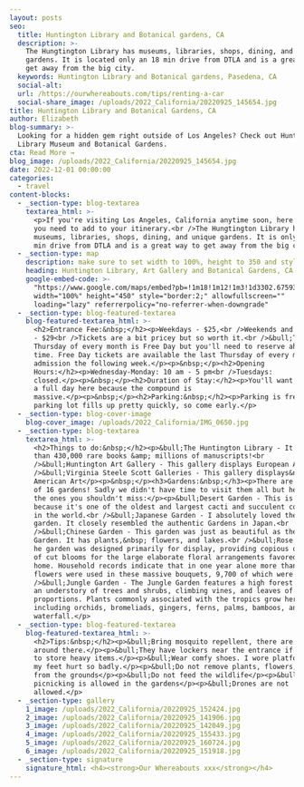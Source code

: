 ```yaml
---
layout: posts
seo:
  title: Huntington Library and Botanical gardens, CA
  description: >-
    The Hungtington Library has museums, libraries, shops, dining, and amazing
    gardens. It is located only an 18 min drive from DTLA and is a great way to
    get away from the big city.
  keywords: Huntington Library and Botanical gardens, Pasedena, CA
  social-alt:
  url: /https://ourwhereabouts.com/tips/renting-a-car
  social-share_image: /uploads/2022_California/20220925_145654.jpg
title: Huntington Library and Botanical Gardens, CA
author: Elizabeth
blog-summary: >-
  Looking for a hidden gem right outside of Los Angeles? Check out Huntington
  Library Museum and Botanical Gardens.
cta: Read More →
blog_image: /uploads/2022_California/20220925_145654.jpg
date: 2022-12-01 00:00:00
categories:
  - travel
content-blocks:
  - _section-type: blog-textarea
    textarea_html: >-
      <p>If you're visiting Los Angeles, California anytime soon, here's a place
      you need to add to your itinerary.<br />The Hungtington Library has
      museums, libraries, shops, dining, and unique gardens. It is only an 18
      min drive from DTLA and is a great way to get away from the big city.</p>
  - _section-type: map
    description: make sure to set width to 100%, height to 350 and style to border 2
    heading: Huntington Library, Art Gallery and Botanical Gardens, CA
    google-embed-code: >-
      "https://www.google.com/maps/embed?pb=!1m18!1m12!1m3!1d3302.6759350142556!2d-118.11709912457079!3d34.129045173128056!2m3!1f0!2f0!3f0!3m2!1i1024!2i768!4f13.1!3m3!1m2!1s0x80c2db4d02615c73%3A0xb328d70c295f1904!2sThe%20Huntington%20Library%2C%20Art%20Museum%2C%20and%20Botanical%20Gardens!5e0!3m2!1sen!2sil!4v1669881566476!5m2!1sen!2sil"
      width="100%" height="450" style="border:2;" allowfullscreen=""
      loading="lazy" referrerpolicy="no-referrer-when-downgrade"
  - _section-type: blog-featured-textarea
    blog-featured-textarea_html: >-
      <h2>Entrance Fee:&nbsp;</h2><p>Weekdays - $25,<br />Weekends and holidays
      - $29<br />Tickets are a bit pricey but so worth it.<br />&bull;The first
      Thursday of every month is Free Day but you'll need to reserve ahead of
      time. Free Day tickets are available the last Thursday of every month for
      admission the following week.</p><p>&nbsp;</p><h2>Opening
      Hours:</h2><p>Wednesday-Monday: 10 am - 5 pm<br />Tuesdays:
      closed.</p><p>&nbsp;</p><h2>Duration of Stay:</h2><p>You'll want to spend
      a full day here because the compound is
      massive.</p><p>&nbsp;</p><h2>Parking:&nbsp;</h2><p>Parking is free but the
      parking lot fills up pretty quickly, so come early.</p>
  - _section-type: blog-cover-image
    blog-cover_image: /uploads/2022_California/IMG_0650.jpg
  - _section-type: blog-textarea
    textarea_html: >-
      <h2>Things to do:&nbsp;</h2><p>&bull;The Huntington Library - It has more
      than 430,000 rare books &amp; millions of manuscripts!<br
      />&bull;Huntington Art Gallery - This gallery displays European Art<br
      />&bull;Virginia Steele Scott Galleries - This gallery displays&nbsp;
      American Art</p><p>&nbsp;</p><h3>Gardens:&nbsp;</h3><p>There are a total
      of 16 gardens! Sadly we didn't have time to visit them all but here are
      the ones you shouldn't miss:</p><p>&bull;Desert Garden - This is a must
      because it's one of the oldest and largest cacti and succulent collections
      in the world.<br />&bull;Japanese Garden - I absolutely loved the Japanese
      garden. It closely resembled the authentic Gardens in Japan.<br
      />&bull;Chinese Garden - This garden was just as beautiful as the Japanese
      Garden. It has plants,&nbsp; flowers, and lakes.<br />&bull;Rose Garden -
      he garden was designed primarily for display, providing copious quantities
      of cut blooms for the large elaborate floral arrangements favored in their
      home. Household records indicate that in one year alone more than 30,000
      flowers were used in these massive bouquets, 9,700 of which were roses.<br
      />&bull;Jungle Garden - The Jungle Garden features a high forest canopy,
      an understory of trees and shrubs, climbing vines, and leaves of giant
      proportions. Plants commonly associated with the tropics grow here,
      including orchids, bromeliads, gingers, ferns, palms, bamboos, and even a
      waterfall.</p>
  - _section-type: blog-featured-textarea
    blog-featured-textarea_html: >-
      <h2>Tips:&nbsp;</h2><p>&bull;Bring mosquito repellent, there are many
      around there.</p><p>&bull;They have lockers near the entrance if you need
      to store heavy items.</p><p>&bull;Wear comfy shoes. I wore platforms and
      my feet hurt so badly.</p><p>&bull;Do not remove plants, flowers, or fruit
      from the grounds</p><p>&bull;Do not feed the wildlife</p><p>&bull;No
      picnicking is allowed in the gardens</p><p>&bull;Drones are not
      allowed.</p>
  - _section-type: gallery
    1_image: /uploads/2022_California/20220925_152424.jpg
    2_image: /uploads/2022_California/20220925_141906.jpg
    3_image: /uploads/2022_California/20220925_142049.jpg
    4_image: /uploads/2022_California/20220925_155433.jpg
    5_image: /uploads/2022_California/20220925_160724.jpg
    6_image: /uploads/2022_California/20220925_151918.jpg
  - _section-type: signature
    signature_html: <h4><strong>Our Whereabouts xxx</strong></h4>
---
```

